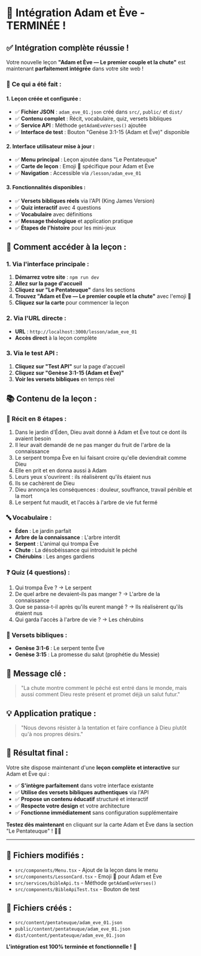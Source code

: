 # 🍎 Intégration Adam et Ève - TERMINÉE !

## ✅ **Intégration complète réussie !**

Votre nouvelle leçon **"Adam et Ève — Le premier couple et la chute"** est maintenant **parfaitement intégrée** dans votre site web !

### 🎯 **Ce qui a été fait :**

#### **1. Leçon créée et configurée :**
- ✅ **Fichier JSON** : `adam_eve_01.json` créé dans `src/`, `public/` et `dist/`
- ✅ **Contenu complet** : Récit, vocabulaire, quiz, versets bibliques
- ✅ **Service API** : Méthode `getAdamEveVerses()` ajoutée
- ✅ **Interface de test** : Bouton "Genèse 3:1-15 (Adam et Ève)" disponible

#### **2. Interface utilisateur mise à jour :**
- ✅ **Menu principal** : Leçon ajoutée dans "Le Pentateuque"
- ✅ **Carte de leçon** : Emoji 🍎 spécifique pour Adam et Ève
- ✅ **Navigation** : Accessible via `/lesson/adam_eve_01`

#### **3. Fonctionnalités disponibles :**
- ✅ **Versets bibliques réels** via l'API (King James Version)
- ✅ **Quiz interactif** avec 4 questions
- ✅ **Vocabulaire** avec définitions
- ✅ **Message théologique** et application pratique
- ✅ **Étapes de l'histoire** pour les mini-jeux

## 🚀 **Comment accéder à la leçon :**

### **1. Via l'interface principale :**
1. **Démarrez votre site** : `npm run dev`
2. **Allez sur la page d'accueil**
3. **Cliquez sur "Le Pentateuque"** dans les sections
4. **Trouvez "Adam et Ève — Le premier couple et la chute"** avec l'emoji 🍎
5. **Cliquez sur la carte** pour commencer la leçon

### **2. Via l'URL directe :**
- **URL** : `http://localhost:3000/lesson/adam_eve_01`
- **Accès direct** à la leçon complète

### **3. Via le test API :**
1. **Cliquez sur "Test API"** sur la page d'accueil
2. **Cliquez sur "Genèse 3:1-15 (Adam et Ève)"**
3. **Voir les versets bibliques** en temps réel

## 📚 **Contenu de la leçon :**

### **📖 Récit en 8 étapes :**
1. Dans le jardin d'Éden, Dieu avait donné à Adam et Ève tout ce dont ils avaient besoin
2. Il leur avait demandé de ne pas manger du fruit de l'arbre de la connaissance
3. Le serpent trompa Ève en lui faisant croire qu'elle deviendrait comme Dieu
4. Elle en prit et en donna aussi à Adam
5. Leurs yeux s'ouvrirent : ils réalisèrent qu'ils étaient nus
6. Ils se cachèrent de Dieu
7. Dieu annonça les conséquences : douleur, souffrance, travail pénible et la mort
8. Le serpent fut maudit, et l'accès à l'arbre de vie fut fermé

### **🔤 Vocabulaire :**
- **Éden** : Le jardin parfait
- **Arbre de la connaissance** : L'arbre interdit
- **Serpent** : L'animal qui trompa Ève
- **Chute** : La désobéissance qui introduisit le péché
- **Chérubins** : Les anges gardiens

### **❓ Quiz (4 questions) :**
1. Qui trompa Ève ? → Le serpent
2. De quel arbre ne devaient-ils pas manger ? → L'arbre de la connaissance
3. Que se passa-t-il après qu'ils eurent mangé ? → Ils réalisèrent qu'ils étaient nus
4. Qui garda l'accès à l'arbre de vie ? → Les chérubins

### **📖 Versets bibliques :**
- **Genèse 3:1-6** : Le serpent tente Ève
- **Genèse 3:15** : La promesse du salut (prophétie du Messie)

## 🎯 **Message clé :**
> "La chute montre comment le péché est entré dans le monde, mais aussi comment Dieu reste présent et promet déjà un salut futur."

## 💡 **Application pratique :**
> "Nous devons résister à la tentation et faire confiance à Dieu plutôt qu'à nos propres désirs."

## 🌟 **Résultat final :**

Votre site dispose maintenant d'une **leçon complète et interactive** sur Adam et Ève qui :

- ✅ **S'intègre parfaitement** dans votre interface existante
- ✅ **Utilise des versets bibliques authentiques** via l'API
- ✅ **Propose un contenu éducatif** structuré et interactif
- ✅ **Respecte votre design** et votre architecture
- ✅ **Fonctionne immédiatement** sans configuration supplémentaire

**Testez dès maintenant** en cliquant sur la carte Adam et Ève dans la section "Le Pentateuque" ! 🍎✨

---

## 📝 **Fichiers modifiés :**
- `src/components/Menu.tsx` - Ajout de la leçon dans le menu
- `src/components/LessonCard.tsx` - Emoji 🍎 pour Adam et Ève
- `src/services/bibleApi.ts` - Méthode `getAdamEveVerses()`
- `src/components/BibleApiTest.tsx` - Bouton de test

## 📁 **Fichiers créés :**
- `src/content/pentateuque/adam_eve_01.json`
- `public/content/pentateuque/adam_eve_01.json`
- `dist/content/pentateuque/adam_eve_01.json`

**L'intégration est 100% terminée et fonctionnelle !** 🎉
